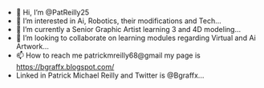 - 👋 Hi, I’m @PatReilly25
- 👀 I’m interested in Ai, Robotics, their modifications and Tech...
- 🌱 I’m currently a Senior Graphic Artist learning 3 and 4D modeling...
- 💞️ I’m looking to collaborate on learning modules regarding Virtual and Ai Artwork...
- 📫 How to reach me patrickmreilly68@gmail my page is https://bgraffx.blogspot.com/
- Linked in Patrick Michael Reilly and Twitter is @Bgraffx...

<!---
PatReilly25/PatReilly25 is a ✨ special ✨ repository because its `README.md` (this file) appears on your GitHub profile.
You can click the Preview link to take a look at your changes.
--->
